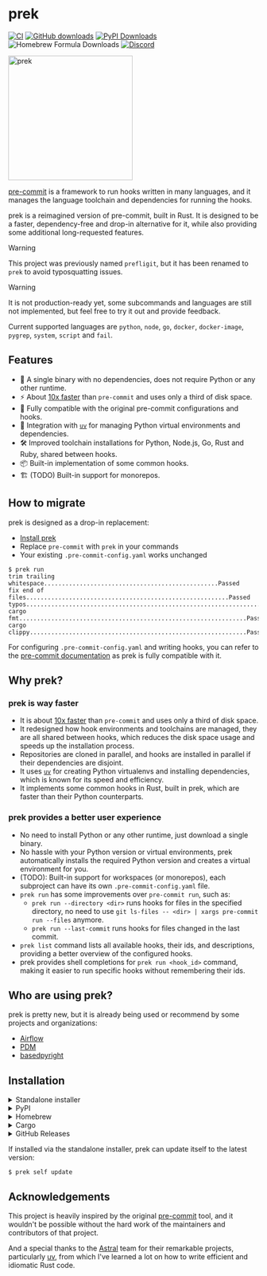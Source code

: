 # prek

[![CI](https://github.com/j178/prek/actions/workflows/ci.yml/badge.svg)](https://github.com/j178/prek/actions/workflows/ci.yml)
[![GitHub downloads](https://img.shields.io/github/downloads/j178/prek/total?&logo=github)](https://github.com/j178/prek/releases)
[![PyPI Downloads](https://static.pepy.tech/badge/prek)](https://pepy.tech/projects/prek)
![Homebrew Formula Downloads](https://img.shields.io/homebrew/installs/dm/prek)
[![Discord](https://img.shields.io/discord/1403581202102878289?logo=discord)](https://discord.gg/3NRJUqJz86)

<img width="250" alt="prek" src="https://github.com/user-attachments/assets/3a87815a-9f3c-48e7-8c1d-384b07ad3b35" />

[pre-commit](https://pre-commit.com/) is a framework to run hooks written in many languages, and it manages the
language toolchain and dependencies for running the hooks.

prek is a reimagined version of pre-commit, built in Rust.
It is designed to be a faster, dependency-free and drop-in alternative for it,
while also providing some additional long-requested features.

> [!WARNING]
> This project was previously named `prefligit`, but it has been renamed to `prek` to avoid typosquatting issues.

> [!WARNING]
> It is not production-ready yet, some subcommands and languages are still not implemented, but feel free to try it out and provide feedback.
>
> Current supported languages are `python`, `node`, `go`, `docker`, `docker-image`, `pygrep`, `system`, `script` and `fail`.

## Features

- 🚀 A single binary with no dependencies, does not require Python or any other runtime.
- ⚡ About [10x faster](https://github.com/j178/prek/blob/master/BENCHMARK.md) than `pre-commit` and uses only a third of disk space.
- 🔄 Fully compatible with the original pre-commit configurations and hooks.
- 🐍 Integration with [`uv`](https://github.com/astral-sh/uv) for managing Python virtual environments and dependencies.
- 🛠️ Improved toolchain installations for Python, Node.js, Go, Rust and Ruby, shared between hooks.
- 📦 Built-in implementation of some common hooks.
- 🏗️ (TODO) Built-in support for monorepos.

## How to migrate

prek is designed as a drop-in replacement:

- [Install prek](#installation)
- Replace `pre-commit` with `prek` in your commands
- Your existing `.pre-commit-config.yaml` works unchanged

```console
$ prek run
trim trailing whitespace.................................................Passed
fix end of files.........................................................Passed
typos....................................................................Passed
cargo fmt................................................................Passed
cargo clippy.............................................................Passed
```

For configuring `.pre-commit-config.yaml` and writing hooks, you can refer to the [pre-commit documentation](https://pre-commit.com/) as prek is fully compatible with it.

## Why prek?

### prek is way faster

- It is about [10x faster](https://github.com/j178/prek/blob/master/BENCHMARK.md) than `pre-commit` and uses only a third of disk space.
- It redesigned how hook environments and toolchains are managed, they are all shared between hooks, which reduces the disk space usage and speeds up the installation process.
- Repositories are cloned in parallel, and hooks are installed in parallel if their dependencies are disjoint.
- It uses [`uv`](https://github.com/astral-sh/uv) for creating Python virtualenvs and installing dependencies, which is known for its speed and efficiency.
- It implements some common hooks in Rust, built in prek, which are faster than their Python counterparts.

### prek provides a better user experience

- No need to install Python or any other runtime, just download a single binary.
- No hassle with your Python version or virtual environments, prek automatically installs the required Python version and creates a virtual environment for you.
- (TODO): Built-in support for workspaces (or monorepos), each subproject can have its own `.pre-commit-config.yaml` file.
- `prek run` has some improvements over `pre-commit run`, such as:
    - `prek run --directory <dir>` runs hooks for files in the specified directory, no need to use `git ls-files -- <dir> | xargs pre-commit run --files` anymore.
    - `prek run --last-commit` runs hooks for files changed in the last commit.
- `prek list` command lists all available hooks, their ids, and descriptions, providing a better overview of the configured hooks.
- prek provides shell completions for `prek run <hook_id>` command, making it easier to run specific hooks without remembering their ids.

## Who are using prek?

prek is pretty new, but it is already being used or recommend by some projects and organizations:

- [Airflow](https://github.com/apache/airflow/issues/44995)
- [PDM](https://github.com/pdm-project/pdm/pull/3593)
- [basedpyright](https://github.com/DetachHead/basedpyright/pull/1413)

## Installation

<details>
<summary>Standalone installer</summary>

prek provides a standalone installer script to download and install the tool:

```console
# On Linux and macOS
curl --proto '=https' --tlsv1.2 -LsSf https://github.com/j178/prek/releases/download/v0.0.29/prek-installer.sh | sh

# On Windows
powershell -ExecutionPolicy ByPass -c "irm https://github.com/j178/prek/releases/download/v0.0.29/prek-installer.ps1 | iex"
```
</details>

<details>
<summary>PyPI</summary>

prek is published as Python binary wheel to PyPI, you can install it using `pip`, `uv` (recommended), or `pipx`:

```console
pip install prek

# or

uv tool install prek

# or

pipx install prek
```
</details>

<details>
<summary>Homebrew</summary>

```console
brew install prek
```
</details>

<details>
<summary>Cargo</summary>

Build from source using Cargo:

```console
cargo install --locked --git https://github.com/j178/prek
```
</details>

<details>
<summary>GitHub Releases</summary>

prek release artifacts can be downloaded directly from the [GitHub releases](https://github.com/j178/prekprek/releases).
</details>

If installed via the standalone installer, prek can update itself to the latest version:

```console
$ prek self update
```

## Acknowledgements

This project is heavily inspired by the original [pre-commit](https://pre-commit.com/) tool, and it wouldn't be possible without the hard work
of the maintainers and contributors of that project.

And a special thanks to the [Astral](https://github.com/astral-sh) team for their remarkable projects, particularly [uv](https://github.com/astral-sh/uv),
from which I've learned a lot on how to write efficient and idiomatic Rust code.
